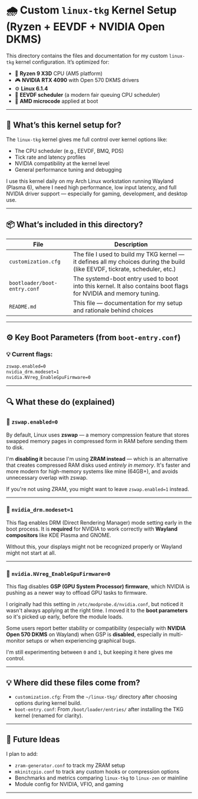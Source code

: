 # 🌧️ Custom `linux-tkg` Kernel Setup (Ryzen + EEVDF + NVIDIA Open DKMS)

This directory contains the files and documentation for my custom `linux-tkg` kernel configuration. It’s optimized for:

- 🧠 **Ryzen 9 X3D** CPU (AM5 platform)
- 🎮 **NVIDIA RTX 4090** with Open 570 DKMS drivers
- ⚙️ **Linux 6.1.4**
- 🧵 **EEVDF scheduler** (a modern fair queuing CPU scheduler)
- 🧬 **AMD microcode** applied at boot

---

## 💠 What’s this kernel setup for?

The `linux-tkg` kernel gives me full control over kernel options like:
- The CPU scheduler (e.g., EEVDF, BMQ, PDS)
- Tick rate and latency profiles
- NVIDIA compatibility at the kernel level
- General performance tuning and debugging

I use this kernel daily on my Arch Linux workstation running Wayland (Plasma 6), where I need high performance, low input latency, and full NVIDIA driver support — especially for gaming, development, and desktop use.

---

## 📦 What’s included in this directory?

| File                          | Description |
|------------------------------|-------------|
| `customization.cfg`          | The file I used to build my TKG kernel — it defines all my choices during the build (like EEVDF, tickrate, scheduler, etc.) |
| `bootloader/boot-entry.conf` | The systemd-boot entry used to boot into this kernel. It also contains boot flags for NVIDIA and memory tuning. |
| `README.md`                  | This file — documentation for my setup and rationale behind choices |

---

## ⚙️ Key Boot Parameters (from `boot-entry.conf`)

### 💡 Current flags:
```bash
zswap.enabled=0
nvidia_drm.modeset=1
nvidia.NVreg_EnableGpuFirmware=0
```

---

## 🔍 What these do (explained)

### 🧠 `zswap.enabled=0`

By default, Linux uses **zswap** — a memory compression feature that stores swapped memory pages in compressed form in RAM before sending them to disk.

I'm **disabling it** because I'm using **ZRAM instead** — which is an alternative that creates compressed RAM disks used *entirely in memory*. It's faster and more modern for high-memory systems like mine (64GB+), and avoids unnecessary overlap with zswap.

If you're not using ZRAM, you might want to leave `zswap.enabled=1` instead.

---

### 📂 `nvidia_drm.modeset=1`

This flag enables DRM (Direct Rendering Manager) mode setting early in the boot process. It is **required** for NVIDIA to work correctly with **Wayland compositors** like KDE Plasma and GNOME.

Without this, your displays might not be recognized properly or Wayland might not start at all.

---

### 🚀 `nvidia.NVreg_EnableGpuFirmware=0`

This flag disables **GSP (GPU System Processor) firmware**, which NVIDIA is pushing as a newer way to offload GPU tasks to firmware.

I originally had this setting in `/etc/modprobe.d/nvidia.conf`, but noticed it wasn't always applying at the right time. I moved it to the **boot parameters** so it's picked up early, before the module loads.

Some users report better stability or compatibility (especially with **NVIDIA Open 570 DKMS** on Wayland) when GSP is **disabled**, especially in multi-monitor setups or when experiencing graphical bugs.

I'm still experimenting between `0` and `1`, but keeping it here gives me control.

---

## 💡 Where did these files come from?

- `customization.cfg`: From the `~/linux-tkg/` directory after choosing options during kernel build.
- `boot-entry.conf`: From `/boot/loader/entries/` after installing the TKG kernel (renamed for clarity).

---

## 🚀 Future Ideas

I plan to add:
- `zram-generator.conf` to track my ZRAM setup
- `mkinitcpio.conf` to track any custom hooks or compression options
- Benchmarks and metrics comparing `linux-tkg` to `linux-zen` or mainline
- Module config for NVIDIA, VFIO, and gaming

---

